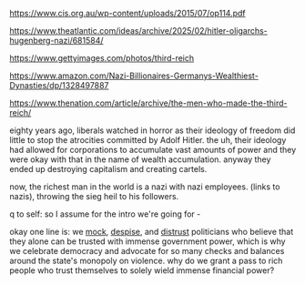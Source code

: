 https://www.cis.org.au/wp-content/uploads/2015/07/op114.pdf

https://www.theatlantic.com/ideas/archive/2025/02/hitler-oligarchs-hugenberg-nazi/681584/

https://www.gettyimages.com/photos/third-reich

https://www.amazon.com/Nazi-Billionaires-Germanys-Wealthiest-Dynasties/dp/1328497887

https://www.thenation.com/article/archive/the-men-who-made-the-third-reich/

eighty years ago, liberals watched in horror as their ideology of freedom did little to stop the atrocities committed by Adolf Hitler. the uh, their ideology had allowed for corporations to accumulate vast amounts of power and they were okay with that in the name of wealth accumulation. anyway they ended up destroying capitalism and creating cartels.

now, the richest man in the world is a nazi with nazi employees. (links to nazis), throwing the sieg heil to his followers.

q to self: so I assume for the intro we're going for -


okay one line is: we [mock](mussolini), [despise](hitler), and [distrust](trump) politicians who believe that they alone can be trusted with immense government power, which is why we celebrate democracy and advocate for so many checks and balances around the state's monopoly on violence. why do we grant a pass to rich people who trust themselves to solely wield immense financial power?